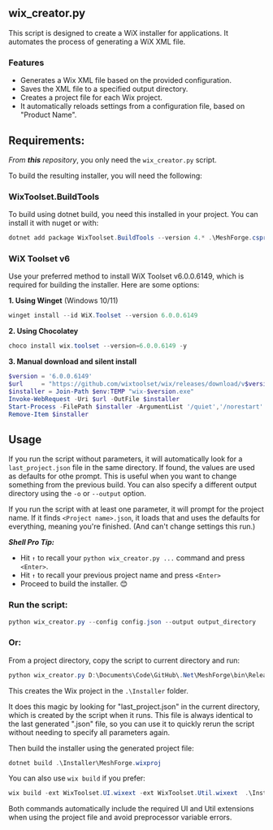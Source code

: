 ## wix_creator.py 
This script is designed to create a WiX installer for applications. It automates the process of generating a WiX XML file.

### Features
- Generates a Wix XML file based on the provided configuration.
- Saves the XML file to a specified output directory.
- Creates a project file for each Wix project. 
- It automatically reloads settings from a configuration file, based on "Product Name".

## Requirements:
_From **this** repository_, you only need the `wix_creator.py` script. 

To build the resulting installer, you will need the following:

### WixToolset.BuildTools
  To build using dotnet build, you need this installed in your project. You can install it with nuget or with:
```powershell
dotnet add package WixToolset.BuildTools --version 4.* .\MeshForge.csproj
```

### WiX Toolset v6 

Use your preferred method to install WiX Toolset v6.0.0.6149, which is required for building the installer. Here are some options:

**1. Using Winget** (Windows 10/11)  
```powershell
winget install --id WiX.Toolset --version 6.0.0.6149
```

**2. Using Chocolatey**  
```powershell
choco install wix.toolset --version=6.0.0.6149 -y
```

**3. Manual download and silent install**  
```powershell
$version = '6.0.0.6149'
$url     = "https://github.com/wixtoolset/wix/releases/download/v$version/wix-$version.exe"
$installer = Join-Path $env:TEMP "wix-$version.exe"
Invoke-WebRequest -Uri $url -OutFile $installer
Start-Process -FilePath $installer -ArgumentList '/quiet','/norestart' -Wait
Remove-Item $installer
```

## Usage

If you run the script without parameters, it will automatically look for a `last_project.json` file in the same directory. If found, the values are used as defaults for othe prompt. This is useful when you want to change something from the previous build. You can also specify a different output directory using the `-o` or `--output` option.

If you run the script with at least one parameter, it will prompt for the project name. If it finds `<Project name>.json`, it loads that and uses the defaults for everything, meaning you're finished. (And can't change settings this run.)

***Shell Pro Tip:*** 

* Hit `↑` to recall your `python wix_creator.py ...` command and press `<Enter>`.
* Hit `↑` to recall your previous project name and press `<Enter>`
* Proceed to build the installer. 😊 

### Run the script:
```powershell
python wix_creator.py --config config.json --output output_directory
```

### Or: 
From a project directory, copy the script to current directory and run:
```powershell
python wix_creator.py D:\Documents\Code\GitHub\.Net\MeshForge\bin\Release\net8.0-windows\win-x64\publish -o Installer
```

This creates the Wix project in the `.\Installer` folder.

It does this magic by looking for "last_project.json" in the current directory, which is created by the script when it runs. This file is always identical to the last generated "<Product Name>.json" file, so you can use it to quickly rerun the script without needing to specify all parameters again.

Then build the installer using the generated project file:
```powershell
dotnet build .\Installer\MeshForge.wixproj
```

You can also use `wix build` if you prefer:
```powershell
wix build -ext WixToolset.UI.wixext -ext WixToolset.Util.wixext  .\Installer\MeshForge.wxs
```

Both commands automatically include the required UI and Util extensions when using the project file and avoid preprocessor variable errors.
